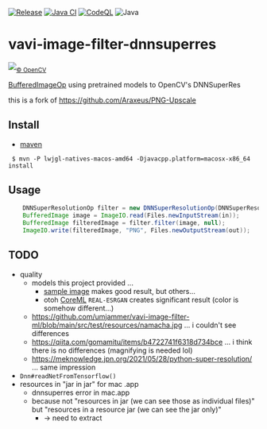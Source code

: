 [![Release](https://jitpack.io/v/umjammer/vavi-image-filter-dnnsuperres.svg)](https://jitpack.io/#umjammer/vavi-image-filter-dnnsuperres)
[![Java CI](https://github.com/umjammer/vavi-image-filter-dnnsuperres/actions/workflows/maven.yml/badge.svg)](https://github.com/umjammer/vavi-image-filter-dnnsuperres/actions/workflows/maven.yml)
[![CodeQL](https://github.com/umjammer/vavi-image-filter-dnnsuperres/actions/workflows/codeql-analysis.yml/badge.svg)](https://github.com/umjammer/vavi-image-filter-dnnsuperres/actions/workflows/codeql-analysis.yml)
![Java](https://img.shields.io/badge/Java-17-b07219)

# vavi-image-filter-dnnsuperres

<img src="https://raw.githubusercontent.com/wiki/opencv/opencv/logo/OpenCV_logo_black.svg?sanitize=true" /><sub><a href="https://opencv.org/">© OpenCV</a></sub>

[BufferedImageOp](https://docs.oracle.com/javase/8/docs/api/java/awt/image/BufferedImageOp.html)
using pretrained models to OpenCV's DNNSuperRes

this is a fork of https://github.com/Araxeus/PNG-Upscale

## Install

* [maven](https://jitpack.io/#umjammer/vavi-image-filter-dnnsuperres)

```shell
 $ mvn -P lwjgl-natives-macos-amd64 -Djavacpp.platform=macosx-x86_64 install
```

## Usage

```java
    DNNSuperResolutionOp filter = new DNNSuperResolutionOp(DNNSuperResolutionOp.MODES[0]);
    BufferedImage image = ImageIO.read(Files.newInputStream(in));
    BufferedImage filteredImage = filter.filter(image, null);
    ImageIO.write(filteredImage, "PNG", Files.newOutputStream(out));
```

## TODO

 * quality
   * models this project provided ... 
     * [sample image](src/test/resources/samples/input.png) makes good result, but others...
     * otoh [CoreML](https://github.com/umjammer/rococoa/blob/0.8.5/rococoa-contrib/src/test/java/org/rococoa/cocoa/coreml/CoreMLTest.java)
     `REAL-ESRGAN` creates significant result (color is somehow different...)
   * https://github.com/umjammer/vavi-image-filter-ml/blob/main/src/test/resources/namacha.jpg ... i couldn't see differences
   * https://qiita.com/gomamitu/items/b4722741f6318d734bce ... i think there is no differences (magnifying is needed lol)
   * https://meknowledge.jpn.org/2021/05/28/python-super-resolution/ ... same impression
 * `Dnn#readNetFromTensorflow()`
 * resources in "jar in jar" for mac .app
   * dnnsuperres error in mac.app
   * because not "resources in jar (we can see those as individual files)" but "resources in a resource jar (we can see the jar only)"
     * -> need to extract

